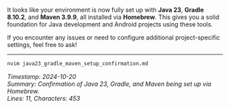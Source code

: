 It looks like your environment is now fully set up with **Java 23**, **Gradle 8.10.2**, and **Maven 3.9.9**, all installed via **Homebrew**. This gives you a solid foundation for Java development and Android projects using these tools.

If you encounter any issues or need to configure additional project-specific settings, feel free to ask!

---

```bash
nvim java23_gradle_maven_setup_confirmation.md
```

*Timestamp: 2024-10-20*  
*Summary: Confirmation of Java 23, Gradle, and Maven being set up via Homebrew.*  
*Lines: 11, Characters: 453*
